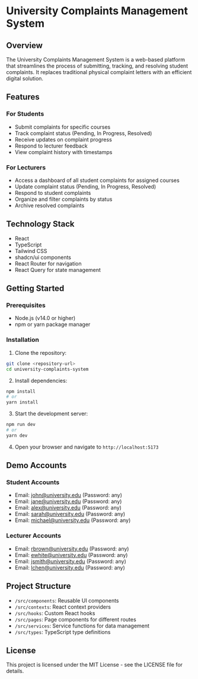 
# University Complaints Management System

## Overview

The University Complaints Management System is a web-based platform that streamlines the process of submitting, tracking, and resolving student complaints. It replaces traditional physical complaint letters with an efficient digital solution.

## Features

### For Students
- Submit complaints for specific courses
- Track complaint status (Pending, In Progress, Resolved)
- Receive updates on complaint progress
- Respond to lecturer feedback
- View complaint history with timestamps

### For Lecturers
- Access a dashboard of all student complaints for assigned courses
- Update complaint status (Pending, In Progress, Resolved)
- Respond to student complaints
- Organize and filter complaints by status
- Archive resolved complaints

## Technology Stack

- React
- TypeScript
- Tailwind CSS
- shadcn/ui components
- React Router for navigation
- React Query for state management

## Getting Started

### Prerequisites

- Node.js (v14.0 or higher)
- npm or yarn package manager

### Installation

1. Clone the repository:
```bash
git clone <repository-url>
cd university-complaints-system
```

2. Install dependencies:
```bash
npm install
# or
yarn install
```

3. Start the development server:
```bash
npm run dev
# or
yarn dev
```

4. Open your browser and navigate to `http://localhost:5173`

## Demo Accounts

### Student Accounts
- Email: john@university.edu (Password: any)
- Email: jane@university.edu (Password: any)
- Email: alex@university.edu (Password: any)
- Email: sarah@university.edu (Password: any)
- Email: michael@university.edu (Password: any)

### Lecturer Accounts
- Email: rbrown@university.edu (Password: any)
- Email: ewhite@university.edu (Password: any)
- Email: jsmith@university.edu (Password: any)
- Email: lchen@university.edu (Password: any)

## Project Structure

- `/src/components`: Reusable UI components
- `/src/contexts`: React context providers
- `/src/hooks`: Custom React hooks
- `/src/pages`: Page components for different routes
- `/src/services`: Service functions for data management
- `/src/types`: TypeScript type definitions

## License

This project is licensed under the MIT License - see the LICENSE file for details.
